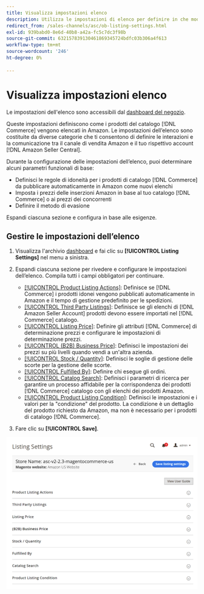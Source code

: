 ```yaml
---
title: Visualizza impostazioni elenco
description: Utilizza le impostazioni di elenco per definire in che modo i prodotti del catalogo [!DNL Commerce] sono elencati in [!DNL Amazon Marketplace].
redirect_from: /sales-channels/asc/ob-listing-settings.html
exl-id: 939babd0-8e6d-40b8-a42a-fc5c7dc3f98b
source-git-commit: 632157839130461869345724bdfc03b306a4f613
workflow-type: tm+mt
source-wordcount: '246'
ht-degree: 0%

---
```


# Visualizza impostazioni elenco

Le impostazioni dell&#39;elenco sono accessibili dal [dashboard del negozio](./amazon-store-dashboard.md).

Queste impostazioni definiscono come i prodotti del catalogo [!DNL Commerce] vengono elencati in Amazon. Le impostazioni dell’elenco sono costituite da diverse categorie che ti consentono di definire le interazioni e la comunicazione tra il canale di vendita Amazon e il tuo rispettivo account [!DNL Amazon Seller Central].

Durante la configurazione delle impostazioni dell’elenco, puoi determinare alcuni parametri funzionali di base:

- Definisci le regole di idoneità per i prodotti di catalogo [!DNL Commerce] da pubblicare automaticamente in Amazon come nuovi elenchi
- Imposta i prezzi delle inserzioni Amazon in base al tuo catalogo [!DNL Commerce] o ai prezzi dei concorrenti
- Definire il metodo di evasione

Espandi ciascuna sezione e configura in base alle esigenze.

## Gestire le impostazioni dell’elenco

1. Visualizza l&#39;archivio [dashboard](./amazon-store-dashboard.md) e fai clic su **[!UICONTROL Listing Settings]** nel menu a sinistra.

1. Espandi ciascuna sezione per rivedere e configurare le impostazioni dell’elenco. Compila tutti i campi obbligatori per continuare.

   - [[!UICONTROL Product Listing Actions]](./product-listing-actions.md): Definisce se  [!DNL Commerce] i prodotti idonei vengono pubblicati automaticamente in Amazon e il tempo di gestione predefinito per le spedizioni.
   - [[!UICONTROL Third Party Listings]](./third-party-listing-settings.md): Definisce se gli elenchi di  [!DNL Amazon Seller Account] prodotti devono essere importati nel  [!DNL Commerce] catalogo.
   - [[!UICONTROL Listing Price]](./listing-price.md): Definire gli attributi  [!DNL Commerce] di determinazione prezzi e configurare le impostazioni di determinazione prezzi.
   - [[!UICONTROL (B2B) Business Price]](./business-pricing.md): Definisci le impostazioni dei prezzi su più livelli quando vendi a un&#39;altra azienda.
   - [[!UICONTROL Stock / Quantity]](./stock-quantity.md): Definisci le soglie di gestione delle scorte per la gestione delle scorte.
   - [[!UICONTROL Fulfilled By]](./fulfilled-by.md)\: Definire chi esegue gli ordini.
   - [[!UICONTROL Catalog Search]](./catalog-search.md): Definisci i parametri di ricerca per garantire un processo affidabile per la corrispondenza dei prodotti  [!DNL Commerce] catalogo con gli elenchi dei prodotti Amazon.
   - [[!UICONTROL Product Listing Condition]](./product-listing-condition.md): Definisci le impostazioni e i valori per la &quot;condizione&quot; del prodotto. La condizione è un dettaglio del prodotto richiesto da Amazon, ma non è necessario per i prodotti di catalogo [!DNL Commerce].

1. Fare clic su **[!UICONTROL Save]**.

![Impostazioni elenco](assets/amazon-listing-settings.png)
